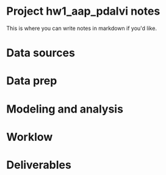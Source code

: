 # Project hw1_aap_pdalvi notes

 
This is where you can write notes in markdown if you'd like.

# Data sources


# Data prep


# Modeling and analysis


# Worklow


# Deliverables
